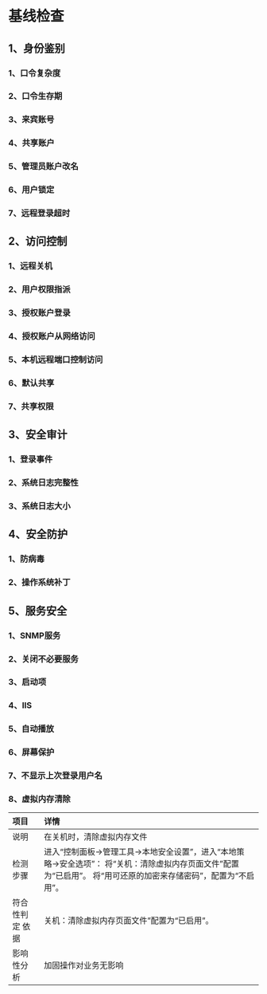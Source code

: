 # 基线检查

## 1、身份鉴别

### 1、口令复杂度

### 2、口令生存期

### 3、来宾账号

### 4、共享账户

### 5、管理员账户改名

### 6、用户锁定

### 7、远程登录超时



## 2、访问控制

### 1、远程关机

### 2、用户权限指派

### 3、授权账户登录

### 

### 4、授权账户从网络访问

### 5、本机远程端口控制访问

### 6、默认共享

### 7、共享权限

## 3、安全审计

### 1、登录事件

### 2、系统日志完整性

### 3、系统日志大小

## 4、安全防护

### 1、防病毒

### 2、操作系统补丁

## 5、服务安全

### 1、SNMP服务

### 2、关闭不必要服务

### 3、启动项

### 4、IIS

### 5、自动播放

### 6、屏幕保护

### 7、不显示上次登录用户名

### 8、虚拟内存清除

| 项目 | 详情 |
| :--- | :--- |
| 说明 | 在关机时，清除虚拟内存文件 |
| 检测步骤 | 进入“控制面板-&gt;管理工具-&gt;本地安全设置”，进入“本地策略-&gt;安全选项”： 将“关机：清除虚拟内存页面文件”配置为“已启用”。  将“用可还原的加密来存储密码”，配置为“不启用”。 |
| 符合性判定 依据 |  关机：清除虚拟内存页面文件”配置为“已启用”。 |
| 影响性分析  | 加固操作对业务无影响 |



